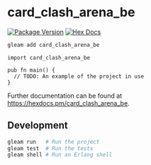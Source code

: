 # card_clash_arena_be

[![Package Version](https://img.shields.io/hexpm/v/card_clash_arena_be)](https://hex.pm/packages/card_clash_arena_be)
[![Hex Docs](https://img.shields.io/badge/hex-docs-ffaff3)](https://hexdocs.pm/card_clash_arena_be/)

```sh
gleam add card_clash_arena_be
```
```gleam
import card_clash_arena_be

pub fn main() {
  // TODO: An example of the project in use
}
```

Further documentation can be found at <https://hexdocs.pm/card_clash_arena_be>.

## Development

```sh
gleam run   # Run the project
gleam test  # Run the tests
gleam shell # Run an Erlang shell
```
